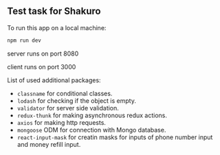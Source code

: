 ## Test task for Shakuro

To run this app on a local machine:

```sh
npm run dev
```

server runs on port 8080

client runs on port 3000

List of used additional packages: 

- `classname` for conditional classes.
- `lodash` for checking if the object is empty.
- `validator` for server side validation.
- `redux-thunk` for making asynchronous redux actions.
- `axios`  for making http requests.
- `mongoose` ODM for connection with Mongo database.
- `react-input-mask` for creatin masks for inputs of phone number input and money refill input.
